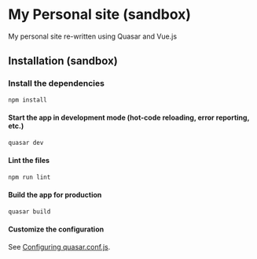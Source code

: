 # My Personal site (sandbox)

My personal site re-written using Quasar and Vue.js


## Installation (sandbox)

### Install the dependencies
```bash
npm install
```

#### Start the app in development mode (hot-code reloading, error reporting, etc.)
```bash
quasar dev
```

#### Lint the files
```bash
npm run lint
```

#### Build the app for production
```bash
quasar build
```

#### Customize the configuration
See [Configuring quasar.conf.js](https://quasar.dev/quasar-cli/quasar-conf-js).
